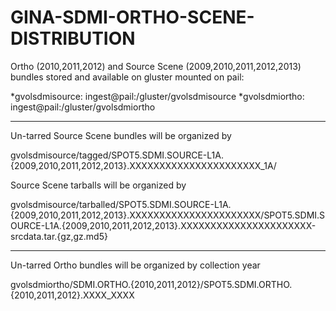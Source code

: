 GINA-SDMI-ORTHO-SCENE-DISTRIBUTION
==================================

Ortho (2010,2011,2012) and Source Scene (2009,2010,2011,2012,2013) bundles stored and available on gluster mounted on pail:

*gvolsdmisource: ingest@pail:/gluster/gvolsdmisource
*gvolsdmiortho: ingest@pail:/gluster/gvolsdmiortho

---------------------------------------------------
Un-tarred Source Scene bundles will be organized by

gvolsdmisource/tagged/SPOT5.SDMI.SOURCE-L1A.{2009,2010,2011,2012,2013}.XXXXXXXXXXXXXXXXXXXXXX_1A/

Source Scene tarballs will be organized by

gvolsdmisource/tarballed/SPOT5.SDMI.SOURCE-L1A.{2009,2010,2011,2012,2013}.XXXXXXXXXXXXXXXXXXXXXX/SPOT5.SDMI.SOURCE-L1A.{2009,2010,2011,2012,2013}.XXXXXXXXXXXXXXXXXXXXXX-srcdata.tar.{gz,gz.md5}

------------------------------------------------------------
Un-tarred Ortho bundles will be organized by collection year

gvolsdmiortho/SDMI.ORTHO.{2010,2011,2012}/SPOT5.SDMI.ORTHO.{2010,2011,2012}.XXXX_XXXX


